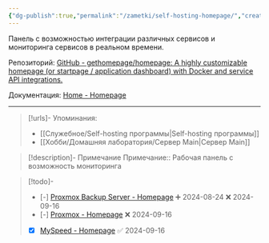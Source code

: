 ```yaml
---
{"dg-publish":true,"permalink":"/zametki/self-hosting-homepage/","created":"2024-08-24 22:38","updated":"2025-06-10T02:19:04+03:00"}
---
```


Панель с возможностью интеграции различных сервисов и мониторинга сервисов в реальном времени.

Репозиторий: [GitHub - gethomepage/homepage: A highly customizable homepage (or startpage / application dashboard) with Docker and service API integrations.](https://github.com/gethomepage/homepage)

Документация: [Home - Homepage](https://gethomepage.dev/latest/)

---
> [!urls]- Упоминания:
> - [[Служебное/Self-hosting программы\|Self-hosting программы]]
> - [[Хобби/Домашняя лаборатория/Сервер Main\|Сервер Main]]

> [!description]- Примечание
> Примечание:: Рабочая панель с возможность мониторинга

> [!todo]-
> - [-] [Proxmox Backup Server - Homepage](https://gethomepage.dev/latest/widgets/services/proxmoxbackupserver/) ➕ 2024-08-24 ❌ 2024-09-16
> - [-] [Proxmox - Homepage](https://gethomepage.dev/latest/widgets/services/proxmox/) ❌ 2024-09-16
> - [x] [MySpeed - Homepage](https://gethomepage.dev/latest/widgets/services/myspeed/) ✅ 2024-09-16
